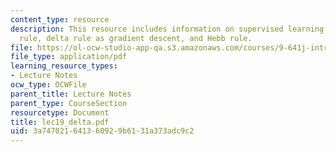 ```yaml
---
content_type: resource
description: This resource includes information on supervised learning problem, delta
  rule, delta rule as gradient descent, and Hebb rule.
file: https://ol-ocw-studio-app-qa.s3.amazonaws.com/courses/9-641j-introduction-to-neural-networks-spring-2005/3a747021641360929b6131a373adc9c2_lec19_delta.pdf
file_type: application/pdf
learning_resource_types:
- Lecture Notes
ocw_type: OCWFile
parent_title: Lecture Notes
parent_type: CourseSection
resourcetype: Document
title: lec19_delta.pdf
uid: 3a747021-6413-6092-9b61-31a373adc9c2
---
```

